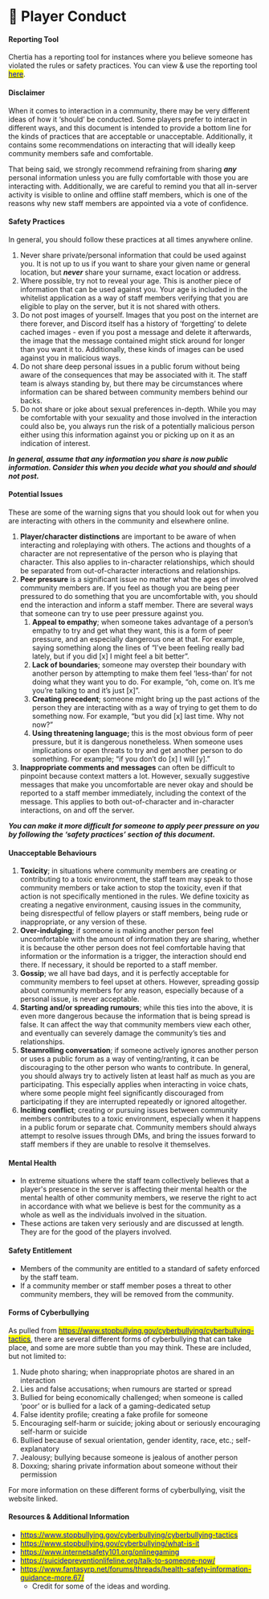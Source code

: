 # 📓 Player Conduct

#### **Reporting Tool**

Chertia has a reporting tool for instances where you believe someone has violated the rules or safety practices. You can view & use the reporting tool [<mark style="color:blue;">here</mark>](https://docs.google.com/forms/d/e/1FAIpQLSefkaaKC4Pvw36TIHL\_xLyPPMQheF-gjwu64qfhMaOCUQ8Uyw/viewform?usp=sf\_link).

#### **Disclaimer**

When it comes to interaction in a community, there may be very different ideas of how it ‘should’ be conducted. Some players prefer to interact in different ways, and this document is intended to provide a bottom line for the kinds of practices that are acceptable or unacceptable. Additionally, it contains some recommendations on interacting that will ideally keep community members safe and comfortable.&#x20;

That being said, we strongly recommend refraining from sharing _**any**_ personal information unless you are fully comfortable with those you are interacting with. Additionally, we are careful to remind you that all in-server activity is visible to online and offline staff members, which is one of the reasons why new staff members are appointed via a vote of confidence.

#### **Safety Practices**

In general, you should follow these practices at all times anywhere online.&#x20;

1. Never share private/personal information that could be used against you. It is not up to us if you want to share your given name or general location, but _**never**_ share your surname, exact location or address.&#x20;
2. Where possible, try not to reveal your age. This is another piece of information that can be used against you. Your age is included in the whitelist application as a way of staff members verifying that you are eligible to play on the server, but it is not shared with others.
3. Do not post images of yourself. Images that you post on the internet are there forever, and Discord itself has a history of ‘forgetting’ to delete cached images - even if you post a message and delete it afterwards, the image that the message contained might stick around for longer than you want it to. Additionally, these kinds of images can be used against you in malicious ways.
4. Do not share deep personal issues in a public forum without being aware of the consequences that may be associated with it. The staff team is always standing by, but there may be circumstances where information can be shared between community members behind our backs.
5. Do not share or joke about sexual preferences in-depth. While you may be comfortable with your sexuality and those involved in the interaction could also be, you always run the risk of a potentially malicious person either using this information against you or picking up on it as an indication of interest.&#x20;

_**In general, assume that any information you share is now public information. Consider this when you decide what you should and should not post.**_

#### **Potential Issues**

These are some of the warning signs that you should look out for when you are interacting with others in the community and elsewhere online.

1. **Player/character distinctions** are important to be aware of when interacting and roleplaying with others. The actions and thoughts of a character are not representative of the person who is playing that character. This also applies to in-character relationships, which should be separated from out-of-character interactions and relationships.
2. **Peer pressure** is a significant issue no matter what the ages of involved community members are. If you feel as though you are being peer pressured to do something that you are uncomfortable with, you should end the interaction and inform a staff member. There are several ways that someone can try to use peer pressure against you.
   1. **Appeal to empathy**; when someone takes advantage of a person’s empathy to try and get what they want, this is a form of peer pressure, and an especially dangerous one at that. For example, saying something along the lines of “I’ve been feeling really bad lately, but if you did \[x] I might feel a bit better”.
   2. **Lack of boundaries**; someone may overstep their boundary with another person by attempting to make them feel ‘less-than’ for not doing what they want you to do. For example, “oh, come on. It’s me you’re talking to and it’s just \[x]”.
   3. **Creating precedent**; someone might bring up the past actions of the person they are interacting with as a way of trying to get them to do something now. For example, “but you did \[x] last time. Why not now?”
   4. **Using threatening language;** this is the most obvious form of peer pressure, but it is dangerous nonetheless. When someone uses implications or open threats to try and get another person to do something. For example; “if you don’t do \[x] I will \[y].”&#x20;
3. **Inappropriate comments and messages** can often be difficult to pinpoint because context matters a lot. However, sexually suggestive messages that make you uncomfortable are never okay and should be reported to a staff member immediately, including the context of the message. This applies to both out-of-character and in-character interactions, on and off the server.

_**You can make it more difficult for someone to apply peer pressure on you by following the ‘safety practices’ section of this document.**_

#### **Unacceptable Behaviours**

1. **Toxicity**; in situations where community members are creating or contributing to a toxic environment, the staff team may speak to those community members or take action to stop the toxicity, even if that action is not specifically mentioned in the rules. We define toxicity as creating a negative environment, causing issues in the community, being disrespectful of fellow players or staff members, being rude or inappropriate, or any version of these.&#x20;
2. **Over-indulging**; if someone is making another person feel uncomfortable with the amount of information they are sharing, whether it is because the other person does not feel comfortable having that information or the information is a trigger, the interaction should end there. If necessary, it should be reported to a staff member.
3. **Gossip**; we all have bad days, and it is perfectly acceptable for community members to feel upset at others. However, spreading gossip about community members for any reason, especially because of a personal issue, is never acceptable.&#x20;
4. **Starting and/or spreading rumours**; while this ties into the above, it is even more dangerous because the information that is being spread is false. It can affect the way that community members view each other, and eventually can severely damage the community’s ties and relationships.&#x20;
5. **Steamrolling conversation**; if someone actively ignores another person or uses a public forum as a way of venting/ranting, it can be discouraging to the other person who wants to contribute. In general, you should always try to actively listen at least half as much as you are participating. This especially applies when interacting in voice chats, where some people might feel significantly discouraged from participating if they are interrupted repeatedly or ignored altogether.
6. **Inciting conflict**; creating or pursuing issues between community members contributes to a toxic environment, especially when it happens in a public forum or separate chat. Community members should always attempt to resolve issues through DMs, and bring the issues forward to staff members if they are unable to resolve it themselves.&#x20;

#### **Mental Health**

* In extreme situations where the staff team collectively believes that a player's presence in the server is affecting their mental health or the mental health of other community members, we reserve the right to act in accordance with what we believe is best for the community as a whole as well as the individuals involved in the situation.&#x20;
* These actions are taken very seriously and are discussed at length. They are for the good of the players involved.

#### **Safety Entitlement**

* Members of the community are entitled to a standard of safety enforced by the staff team.&#x20;
* If a community member or staff member poses a threat to other community members, they will be removed from the community.&#x20;

#### **Forms of Cyberbullying**

As pulled from [<mark style="color:blue;">https://www.stopbullying.gov/cyberbullying/cyberbullying-tactics</mark>](https://www.stopbullying.gov/cyberbullying/cyberbullying-tactics), there are several different forms of cyberbullying that can take place, and some are more subtle than you may think. These are included, but not limited to:

1. Nude photo sharing; when inappropriate photos are shared in an interaction
2. Lies and false accusations; when rumours are started or spread
3. Bullied for being economically challenged; when someone is called ‘poor’ or is bullied for a lack of a gaming-dedicated setup
4. False identity profile; creating a fake profile for someone
5. Encouraging self-harm or suicide; joking about or seriously encouraging self-harm or suicide
6. Bullied because of sexual orientation, gender identity, race, etc.; self-explanatory
7. Jealousy; bullying because someone is jealous of another person
8. Doxxing; sharing private information about someone without their permission

For more information on these different forms of cyberbullying, visit the website linked.

#### **Resources & Additional Information**

* [<mark style="color:blue;">https://www.stopbullying.gov/cyberbullying/cyberbullying-tactics</mark>](https://www.stopbullying.gov/cyberbullying/cyberbullying-tactics)
* [<mark style="color:blue;">https://www.stopbullying.gov/cyberbullying/what-is-it</mark>](https://www.stopbullying.gov/cyberbullying/what-is-it)
* [<mark style="color:blue;">https://www.internetsafety101.org/onlinegaming</mark>](https://www.internetsafety101.org/onlinegaming)
* [<mark style="color:blue;">https://suicidepreventionlifeline.org/talk-to-someone-now/</mark>](https://suicidepreventionlifeline.org/talk-to-someone-now/)
* [<mark style="color:blue;">https://www.fantasyrp.net/forums/threads/health-safety-information-guidance-more.67/</mark>](https://www.fantasyrp.net/forums/threads/health-safety-information-guidance-more.67/)
  * Credit for some of the ideas and wording.
